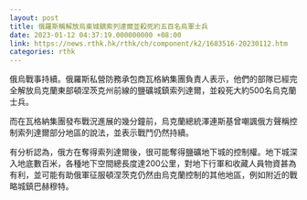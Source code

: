 ```yaml
---
layout: post
title: 俄羅斯稱解放烏東城鎮索列達爾並殺死約五百名烏軍士兵
date: 2023-01-12 04:37:19.000000000 +08:00
link: https://news.rthk.hk/rthk/ch/component/k2/1683516-20230112.htm
categories: rthk
---
```


俄烏戰事持續。俄羅斯私營防務承包商瓦格納集團負責人表示，他們的部隊已經完全解放烏克蘭東部頓涅茨克州前線的鹽礦城鎮索列達爾，並殺死大約500名烏克蘭士兵。

而在瓦格納集團發布戰況進展的幾分鐘前，烏克蘭總統澤連斯基曾嘲諷俄方聲稱控制索列達爾部分地區的說法，並表示戰鬥仍然持續。

有分析認為，俄方在奪得索列達爾後，很可能奪得鹽礦地下城的控制權。地下城深入地底數百米，各種地下空間總長度達200公里，對地下行軍和收藏人員物資甚為有利，並可能有助俄軍征服頓涅茨克仍然由烏克蘭控制的其他地區，例如附近的戰略城鎮巴赫穆特。
